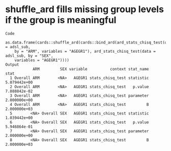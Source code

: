 # shuffle_ard fills missing group levels if the group is meaningful

    Code
      as.data.frame(cards::shuffle_ard(cards::bind_ard(ard_stats_chisq_test(data = adsl_sub,
        by = "ARM", variables = "AGEGR1"), ard_stats_chisq_test(data = adsl_sub, by = "SEX",
        variables = "AGEGR1"))))
    Output
                ARM         SEX variable          context stat_name         stat
      1 Overall ARM        <NA>   AGEGR1 stats_chisq_test statistic 5.079442e+00
      2 Overall ARM        <NA>   AGEGR1 stats_chisq_test   p.value 7.888842e-02
      3 Overall ARM        <NA>   AGEGR1 stats_chisq_test parameter 2.000000e+00
      4 Overall ARM        <NA>   AGEGR1 stats_chisq_test         B 2.000000e+03
      5        <NA> Overall SEX   AGEGR1 stats_chisq_test statistic 1.039442e+00
      6        <NA> Overall SEX   AGEGR1 stats_chisq_test   p.value 5.946864e-01
      7        <NA> Overall SEX   AGEGR1 stats_chisq_test parameter 2.000000e+00
      8        <NA> Overall SEX   AGEGR1 stats_chisq_test         B 2.000000e+03

